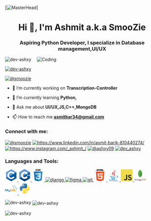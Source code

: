 [![MasterHead](https://dribbble.com/shots/24803693-Visualizing-Python-3D-Illustration-of-a-Coding-Powerhouse)]

<h1 align="center">Hi 👋, I'm Ashmit a.k.a SmooZie</h1>
<h3 align="center">Aspiring Python Developer, I specialize in Database management,UI/UX</h3>
<img align="right" alt="Coding" width="400" src="https://user-images.githubusercontent.com/74038190/212750680-266fa8aa-39f1-4e8b-8873-7181dbaf3d7c.gif
">

<p align="left"> <img src="https://komarev.com/ghpvc/?username=dev-ashxy&label=Profile%20views&color=0e75b6&style=flat" alt="dev-ashxy" /> </p>

<p align="left"> <a href="https://github.com/ryo-ma/github-profile-trophy"><img src="https://github-profile-trophy.vercel.app/?username=dev-ashxy" alt="dev-ashxy" /></a> </p>

<p align="left"> <a href="https://twitter.com/@smoozie" target="blank"><img src="https://img.shields.io/twitter/follow/@smoozie?logo=twitter&style=for-the-badge" alt="@smoozie" /></a> </p>

- 🔭 I’m currently working on **Transcription-Controller**

- 🌱 I’m currently learning **Python,**

- 💬 Ask me about **UI/UX,JS,C++,MongoDB**

- 📫 How to reach me **asmitbar34@gmail.com**

<h3 align="left">Connect with me:</h3>
<p align="left">
<a href="https://twitter.com/@smoozie" target="blank"><img align="center" src="https://raw.githubusercontent.com/rahuldkjain/github-profile-readme-generator/master/src/images/icons/Social/twitter.svg" alt="@smoozie" height="30" width="40" /></a>
<a href="https://linkedin.com/in/https://www.linkedin.com/in/asmit-barik-810440274/" target="blank"><img align="center" src="https://raw.githubusercontent.com/rahuldkjain/github-profile-readme-generator/master/src/images/icons/Social/linked-in-alt.svg" alt="https://www.linkedin.com/in/asmit-barik-810440274/" height="30" width="40" /></a>
<a href="https://instagram.com/https://www.instagram.com/_axhmit_/" target="blank"><img align="center" src="https://raw.githubusercontent.com/rahuldkjain/github-profile-readme-generator/master/src/images/icons/Social/instagram.svg" alt="https://www.instagram.com/_axhmit_/" height="30" width="40" /></a>
<a href="https://www.hackerrank.com/@ashxy09" target="blank"><img align="center" src="https://raw.githubusercontent.com/rahuldkjain/github-profile-readme-generator/master/src/images/icons/Social/hackerrank.svg" alt="@ashxy09" height="30" width="40" /></a>
<a href="https://auth.geeksforgeeks.org/user/dev_ashxy" target="blank"><img align="center" src="https://raw.githubusercontent.com/rahuldkjain/github-profile-readme-generator/master/src/images/icons/Social/geeks-for-geeks.svg" alt="dev_ashxy" height="30" width="40" /></a>
</p>

<h3 align="left">Languages and Tools:</h3>
<p align="left"> <a href="https://www.cprogramming.com/" target="_blank" rel="noreferrer"> <img src="https://raw.githubusercontent.com/devicons/devicon/master/icons/c/c-original.svg" alt="c" width="40" height="40"/> </a> <a href="https://www.w3schools.com/cpp/" target="_blank" rel="noreferrer"> <img src="https://raw.githubusercontent.com/devicons/devicon/master/icons/cplusplus/cplusplus-original.svg" alt="cplusplus" width="40" height="40"/> </a> <a href="https://www.w3schools.com/css/" target="_blank" rel="noreferrer"> <img src="https://raw.githubusercontent.com/devicons/devicon/master/icons/css3/css3-original-wordmark.svg" alt="css3" width="40" height="40"/> </a> <a href="https://www.djangoproject.com/" target="_blank" rel="noreferrer"> <img src="https://cdn.worldvectorlogo.com/logos/django.svg" alt="django" width="40" height="40"/> </a> <a href="https://www.figma.com/" target="_blank" rel="noreferrer"> <img src="https://www.vectorlogo.zone/logos/figma/figma-icon.svg" alt="figma" width="40" height="40"/> </a> <a href="https://git-scm.com/" target="_blank" rel="noreferrer"> <img src="https://www.vectorlogo.zone/logos/git-scm/git-scm-icon.svg" alt="git" width="40" height="40"/> </a> <a href="https://www.w3.org/html/" target="_blank" rel="noreferrer"> <img src="https://raw.githubusercontent.com/devicons/devicon/master/icons/html5/html5-original-wordmark.svg" alt="html5" width="40" height="40"/> </a> <a href="https://www.java.com" target="_blank" rel="noreferrer"> <img src="https://raw.githubusercontent.com/devicons/devicon/master/icons/java/java-original.svg" alt="java" width="40" height="40"/> </a> <a href="https://developer.mozilla.org/en-US/docs/Web/JavaScript" target="_blank" rel="noreferrer"> <img src="https://raw.githubusercontent.com/devicons/devicon/master/icons/javascript/javascript-original.svg" alt="javascript" width="40" height="40"/> </a> <a href="https://www.mongodb.com/" target="_blank" rel="noreferrer"> <img src="https://raw.githubusercontent.com/devicons/devicon/master/icons/mongodb/mongodb-original-wordmark.svg" alt="mongodb" width="40" height="40"/> </a> <a href="https://www.mysql.com/" target="_blank" rel="noreferrer"> <img src="https://raw.githubusercontent.com/devicons/devicon/master/icons/mysql/mysql-original-wordmark.svg" alt="mysql" width="40" height="40"/> </a> <a href="https://www.python.org" target="_blank" rel="noreferrer"> <img src="https://raw.githubusercontent.com/devicons/devicon/master/icons/python/python-original.svg" alt="python" width="40" height="40"/> </a> </p>

<p><img align="left" src="https://github-readme-stats.vercel.app/api/top-langs?username=dev-ashxy&show_icons=true&locale=en&layout=compact" alt="dev-ashxy" /></p>

<p>&nbsp;<img align="center" src="https://github-readme-stats.vercel.app/api?username=dev-ashxy&show_icons=true&locale=en" alt="dev-ashxy" /></p>

<p><img align="center" src="https://github-readme-streak-stats.herokuapp.com/?user=dev-ashxy&" alt="dev-ashxy" /></p>
